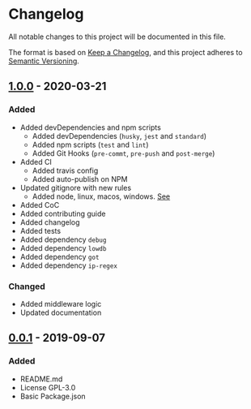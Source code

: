 # Changelog

All notable changes to this project will be documented in this file.

The format is based on [Keep a Changelog](https://keepachangelog.com/en/1.0.0/),
and this project adheres to [Semantic Versioning](https://semver.org/spec/v2.0.0.html).

## [1.0.0] - 2020-03-21

### Added

- Added devDependencies and npm scripts
  - Added devDependencies (`husky`, `jest` and `standard`)
  - Added npm scripts (`test` and `lint`)
  - Added Git Hooks (`pre-commt`, `pre-push` and `post-merge`)
- Added CI
  - Added travis config
  - Added auto-publish on NPM
- Updated gitignore with new rules
  - Added node, linux, macos, windows. [See](https://www.gitignore.io/?templates=node,linux,macos,windows)
- Added CoC
- Added contributing guide
- Added changelog
- Added tests
- Added dependency `debug`
- Added dependency `lowdb`
- Added dependency `got`
- Added dependency `ip-regex`

### Changed

- Added middleware logic
- Updated documentation

## [0.0.1] - 2019-09-07

### Added

- README.md
- License GPL-3.0
- Basic Package.json

[Unreleased]: https://github.com/ulisesgascon/tor-detect-middelware/compare/v1.0.0...HEAD
[1.0.0]: https://github.com/ulisesgascon/tor-detect-middelware/compare/v1.0.0...v0.0.1
[0.0.1]: https://github.com/ulisesgascon/tor-detect-middelware/releases/tag/v0.0.1
